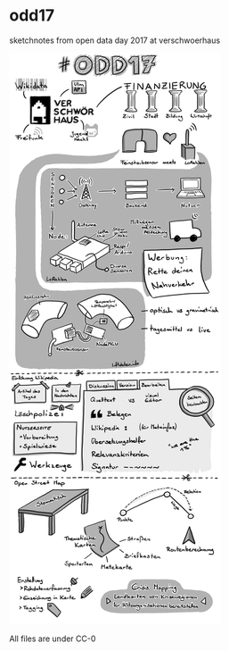 # odd17
sketchnotes from open data day 2017 at verschwoerhaus

![ODD17!](odd17_white.png)

All files are under CC-0
